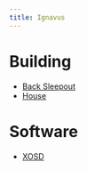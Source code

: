 ```yaml
---
title: Ignavus
---
```


# Building
* [Back Sleepout](/bach-sleepout)
* [House](/house-build)

# Software
* [XOSD](/xosd)
